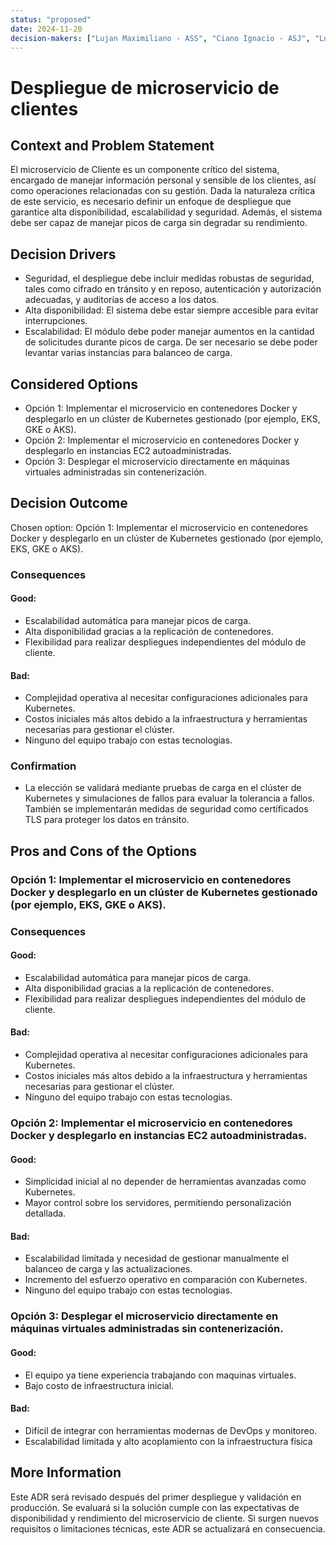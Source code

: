 ```yaml
---
status: "proposed"
date: 2024-11-20
decision-makers: ["Lujan Maximiliano - ASS", "Ciano Ignacio - ASJ", "Lujan Nicolas - ASC"]
---
```


# Despliegue de microservicio de clientes

## Context and Problem Statement

El microservicio de Cliente es un componente crítico del sistema, encargado de manejar información personal y sensible de los clientes, así como operaciones relacionadas con su gestión. Dada la naturaleza crítica de este servicio, es necesario definir un enfoque de despliegue que garantice alta disponibilidad, escalabilidad y seguridad. Además, el sistema debe ser capaz de manejar picos de carga sin degradar su rendimiento.

## Decision Drivers

* Seguridad, el despliegue debe incluir medidas robustas de seguridad, tales como cifrado en tránsito y en reposo, autenticación y autorización adecuadas, y auditorías de acceso a los datos.
* Alta disponibilidad: El sistema debe estar siempre accesible para evitar interrupciones.  
* Escalabilidad: El módulo debe poder manejar aumentos en la cantidad de solicitudes durante picos de carga. De ser necesario se debe poder levantar varias instancias para balanceo de carga.

## Considered Options

* Opción 1: Implementar el microservicio en contenedores Docker y desplegarlo en un clúster de Kubernetes gestionado (por ejemplo, EKS, GKE o AKS).
* Opción 2: Implementar el microservicio en contenedores Docker y desplegarlo en instancias EC2 autoadministradas.
* Opción 3: Desplegar el microservicio directamente en máquinas virtuales administradas sin contenerización.

## Decision Outcome

Chosen option: Opción 1: Implementar el microservicio en contenedores Docker y desplegarlo en un clúster de Kubernetes gestionado (por ejemplo, EKS, GKE o AKS).

### Consequences
#### **Good:**  
- Escalabilidad automática para manejar picos de carga.  
- Alta disponibilidad gracias a la replicación de contenedores.  
- Flexibilidad para realizar despliegues independientes del módulo de cliente.
#### **Bad:**  
- Complejidad operativa al necesitar configuraciones adicionales para Kubernetes.  
- Costos iniciales más altos debido a la infraestructura y herramientas necesarias para gestionar el clúster.
- Ninguno del equipo trabajo con estas tecnologias.

### Confirmation

* La elección se validará mediante pruebas de carga en el clúster de Kubernetes y simulaciones de fallos para evaluar la tolerancia a fallos. También se implementarán medidas de seguridad como certificados TLS para proteger los datos en tránsito.

## Pros and Cons of the Options

### Opción 1: Implementar el microservicio en contenedores Docker y desplegarlo en un clúster de Kubernetes gestionado (por ejemplo, EKS, GKE o AKS).

### Consequences
#### **Good:**  
- Escalabilidad automática para manejar picos de carga.  
- Alta disponibilidad gracias a la replicación de contenedores.  
- Flexibilidad para realizar despliegues independientes del módulo de cliente.
#### **Bad:**  
- Complejidad operativa al necesitar configuraciones adicionales para Kubernetes.  
- Costos iniciales más altos debido a la infraestructura y herramientas necesarias para gestionar el clúster.
- Ninguno del equipo trabajo con estas tecnologias.


### Opción 2: Implementar el microservicio en contenedores Docker y desplegarlo en instancias EC2 autoadministradas.

#### **Good:**  
- Simplicidad inicial al no depender de herramientas avanzadas como Kubernetes.
- Mayor control sobre los servidores, permitiendo personalización detallada.
#### **Bad:**  
- Escalabilidad limitada y necesidad de gestionar manualmente el balanceo de carga y las actualizaciones.
- Incremento del esfuerzo operativo en comparación con Kubernetes.
- Ninguno del equipo trabajo con estas tecnologias.


### Opción 3: Desplegar el microservicio directamente en máquinas virtuales administradas sin contenerización.

#### **Good:** 
- El equipo ya tiene experiencia trabajando con maquinas virtuales.
- Bajo costo de infraestructura inicial.
#### **Bad:**  
- Difícil de integrar con herramientas modernas de DevOps y monitoreo.
- Escalabilidad limitada y alto acoplamiento con la infraestructura física

## More Information

Este ADR será revisado después del primer despliegue y validación en producción. Se evaluará si la solución cumple con las expectativas de disponibilidad y rendimiento del microservicio de cliente. Si surgen nuevos requisitos o limitaciones técnicas, este ADR se actualizará en consecuencia.